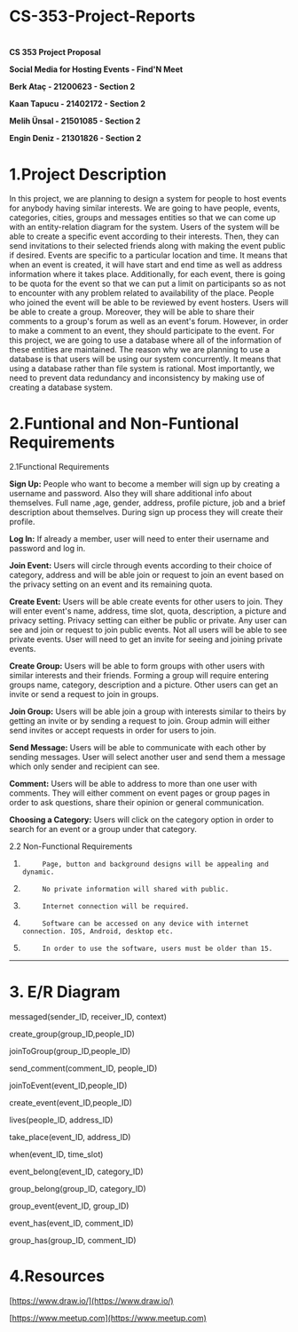 # CS-353-Project-Reports
# 

**CS 353 Project Proposal**

**Social Media for Hosting Events - Find&#39;N Meet**

**Berk Ataç - 21200623 - Section 2**

**Kaan Tapucu - 21402172 - Section 2**

**Melih Ünsal - 21501085 - Section 2**

**Engin Deniz - 21301826 - Section 2**



# 1.Project Description

In this project, we are planning to design a system for people to host events for anybody having similar interests. We are going to have people, events, categories, cities, groups and messages entities so that we can come up with an entity-relation diagram for the system. Users of the system will be able to create a specific event according to their interests. Then, they can send invitations to their selected friends along with making the event public if desired. Events are specific to a particular location and time. It means that when an event is created, it will have start and end time as well as address information where it takes place.  Additionally, for each event, there is going to be quota for the event so that we can put a limit on participants so as not to encounter with any problem related to availability of the place. People who joined the event will be able to be reviewed by event hosters. Users will be able to create a group. Moreover, they will be able to share their comments to a group&#39;s forum as well as an event&#39;s forum. However, in order to make a comment to an event, they should participate to the event. For this project, we are going to use a database where all of the information of these entities are maintained. The reason why we are planning to use a database is that users will be using our system concurrently. It means that using a database rather than file system is rational. Most importantly, we need to prevent data redundancy and inconsistency by making use of creating a database system.

# 2.Funtional and Non-Funtional Requirements

2.1Functional Requirements

**Sign Up:** People who want to become a member will sign up by creating a username and password. Also they will share additional info about themselves. Full name ,age, gender, address, profile picture, job and a brief description about themselves. During sign up process they will create their profile.

**Log In:** If already a member, user will need to enter their username and password and log in.

**Join Event:** Users will circle through events according to their choice of category, address and will be able join or request to join an event based on the privacy setting on an event and its remaining quota.

**Create Event:** Users will be able create events for other users to join. They will enter event&#39;s name, address, time slot, quota, description, a picture and privacy setting. Privacy setting can either be public or private. Any user can see and join or request to join public events. Not all users will be able to see private events. User will need to get an invite for seeing and joining private events.

**Create Group:** Users will be able to form groups with other users with similar interests and their friends. Forming a group will require entering groups name, category, description and a picture. Other users can get an invite or send a request to join in groups.

**Join Group:** Users will be able join a group with interests similar to theirs by getting an invite or by sending a request to join. Group admin will either send invites or accept requests in order for users to join.

**Send Message:** Users will be able to communicate with each other by sending messages. User will select another user and send them a message which only sender and recipient can see.

**Comment:** Users will be able to address to more than one user with comments. They will either comment on event pages or group pages in order to ask questions, share their opinion or general communication.

**Choosing a Category:** Users will click on the category option in order to search for an event or a group under that category.

2.2 Non-Functional Requirements

1)          Page, button and background designs will be appealing and dynamic.

2)          No private information will shared with public.

3)          Internet connection will be required.

4)          Software can be accessed on any device with internet connection. IOS, Android, desktop etc.

5)          In order to use the software, users must be older than 15.

** **

#  3. E/R Diagram



messaged(sender\_ID, receiver\_ID, context)

create\_group(group\_ID,people\_ID)

joinToGroup(group\_ID,people\_ID)

send\_comment(comment\_ID, people\_ID)

joinToEvent(event\_ID,people\_ID)

create\_event(event\_ID,people\_ID)

lives(people\_ID, address\_ID)

take\_place(event\_ID, address\_ID)

when(event\_ID, time\_slot)

event\_belong(event\_ID, category\_ID)

group\_belong(group\_ID, category\_ID)

group\_event(event\_ID, group\_ID)

event\_has(event\_ID, comment\_ID)

group\_has(group\_ID, comment\_ID)

# 4.Resources

[https://www.draw.io/](https://www.draw.io/)

[https://www.meetup.com](https://www.meetup.com)
